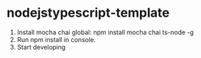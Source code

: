 # nodejstypescript-template

1. Install mocha chai global: npm install mocha chai ts-node -g
2. Run npm install in console.
3. Start developing